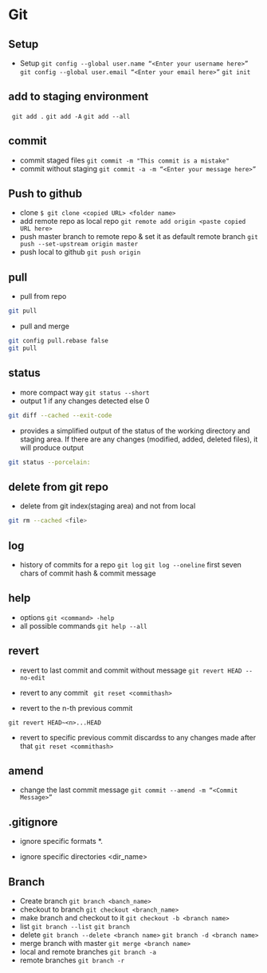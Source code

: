 # Git 
## Setup
- Setup
` git config --global user.name “<Enter your username here>” `
` git config --global user.email “<Enter your email here>” `
` git init `

## add to staging environment
` git add .`
` git add -A `
` git add --all `

## commit 
- commit staged files
`git commit -m "This commit is a mistake"`
- commit without staging
` git commit -a -m “<Enter your message here>” `

## Push to github
- clone 
` $ git clone <copied URL> <folder name> `
- add remote repo as local repo
` git remote add origin <paste copied URL here> `
- push master branch to remote repo & set it as default remote branch
` git push --set-upstream origin master `
- push local to github
` git push origin ` 

## pull 
- pull from repo
```bash
git pull
```
- pull and merge
```bash
git config pull.rebase false
git pull
```
## status
- more compact way
` git status --short ` 
- output 1 if any changes detected else 0
```bash
git diff --cached --exit-code
```
- provides a simplified output of the status of the working directory and staging area. If there are any changes (modified, added, deleted files), it will produce output
```bash
git status --porcelain: 
```

## delete from git repo
- delete <file> from git index(staging area) and not from local
```bash
git rm --cached <file>
```

## log
- history of commits for a repo
` git log `
` git log --oneline ` first seven chars of commit hash  & commit message

## help
- options
` git <command> -help `
- all possible commands
` git help --all `
## revert
- revert to last commit and commit without message
` git revert HEAD --no-edit `

- revert to any commit 
` git reset <commithash>`

- revert to the n-th previous commit

`git revert HEAD~<n>...HEAD`
- revert to specific previous commit discardss to any changes made after that
` git reset <commithash> `


## amend
- change the last commit message
` git commit --amend -m “<Commit Message>” `



## .gitignore

- ignore specific formats
*.<fileformat>

- ignore specific directories
<dir_name>               

## Branch
- Create branch
` git branch <banch_name> `
- checkout to branch
` git checkout <branch_name> `
- make branch and checkout to it
` git checkout -b <branch name> `
- list
` git branch --list `
` git branch `
- delete
` git branch --delete <branch name> ` 
` git branch -d <branch name> ` 
- merge branch with master
` git merge <branch name> `
- local and remote branches
` git branch -a `
- remote branches
` git branch -r `
